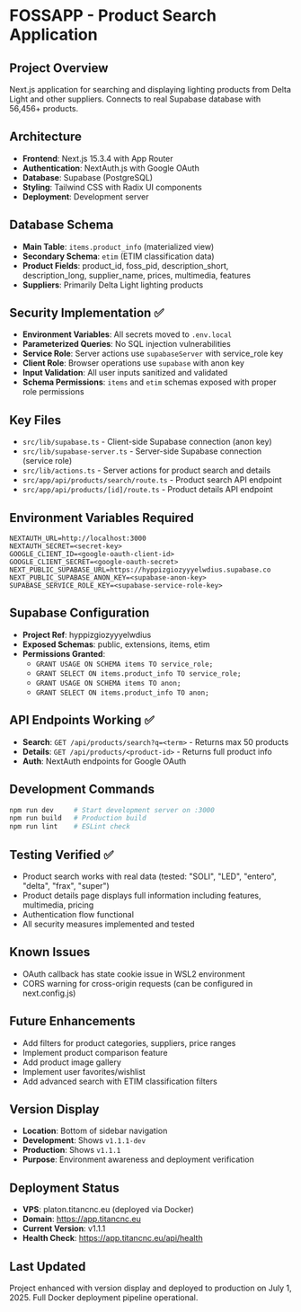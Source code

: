 # FOSSAPP - Product Search Application

## Project Overview
Next.js application for searching and displaying lighting products from Delta Light and other suppliers. Connects to real Supabase database with 56,456+ products.

## Architecture
- **Frontend**: Next.js 15.3.4 with App Router
- **Authentication**: NextAuth.js with Google OAuth
- **Database**: Supabase (PostgreSQL)
- **Styling**: Tailwind CSS with Radix UI components
- **Deployment**: Development server

## Database Schema
- **Main Table**: `items.product_info` (materialized view)
- **Secondary Schema**: `etim` (ETIM classification data)
- **Product Fields**: product_id, foss_pid, description_short, description_long, supplier_name, prices, multimedia, features
- **Suppliers**: Primarily Delta Light lighting products

## Security Implementation ✅
- **Environment Variables**: All secrets moved to `.env.local`
- **Parameterized Queries**: No SQL injection vulnerabilities
- **Service Role**: Server actions use `supabaseServer` with service_role key
- **Client Role**: Browser operations use `supabase` with anon key
- **Input Validation**: All user inputs sanitized and validated
- **Schema Permissions**: `items` and `etim` schemas exposed with proper role permissions

## Key Files
- `src/lib/supabase.ts` - Client-side Supabase connection (anon key)
- `src/lib/supabase-server.ts` - Server-side Supabase connection (service role)
- `src/lib/actions.ts` - Server actions for product search and details
- `src/app/api/products/search/route.ts` - Product search API endpoint
- `src/app/api/products/[id]/route.ts` - Product details API endpoint

## Environment Variables Required
```
NEXTAUTH_URL=http://localhost:3000
NEXTAUTH_SECRET=<secret-key>
GOOGLE_CLIENT_ID=<google-oauth-client-id>
GOOGLE_CLIENT_SECRET=<google-oauth-secret>
NEXT_PUBLIC_SUPABASE_URL=https://hyppizgiozyyyelwdius.supabase.co
NEXT_PUBLIC_SUPABASE_ANON_KEY=<supabase-anon-key>
SUPABASE_SERVICE_ROLE_KEY=<supabase-service-role-key>
```

## Supabase Configuration
- **Project Ref**: hyppizgiozyyyelwdius
- **Exposed Schemas**: public, extensions, items, etim
- **Permissions Granted**: 
  - `GRANT USAGE ON SCHEMA items TO service_role;`
  - `GRANT SELECT ON items.product_info TO service_role;`
  - `GRANT USAGE ON SCHEMA items TO anon;`
  - `GRANT SELECT ON items.product_info TO anon;`

## API Endpoints Working ✅
- **Search**: `GET /api/products/search?q=<term>` - Returns max 50 products
- **Details**: `GET /api/products/<product-id>` - Returns full product info
- **Auth**: NextAuth endpoints for Google OAuth

## Development Commands
```bash
npm run dev     # Start development server on :3000
npm run build   # Production build
npm run lint    # ESLint check
```

## Testing Verified ✅
- Product search works with real data (tested: "SOLI", "LED", "entero", "delta", "frax", "super")
- Product details page displays full information including features, multimedia, pricing
- Authentication flow functional
- All security measures implemented and tested

## Known Issues
- OAuth callback has state cookie issue in WSL2 environment
- CORS warning for cross-origin requests (can be configured in next.config.js)

## Future Enhancements
- Add filters for product categories, suppliers, price ranges
- Implement product comparison feature
- Add product image gallery
- Implement user favorites/wishlist
- Add advanced search with ETIM classification filters

## Version Display
- **Location**: Bottom of sidebar navigation 
- **Development**: Shows `v1.1.1-dev` 
- **Production**: Shows `v1.1.1` 
- **Purpose**: Environment awareness and deployment verification

## Deployment Status
- **VPS**: platon.titancnc.eu (deployed via Docker)
- **Domain**: https://app.titancnc.eu
- **Current Version**: v1.1.1
- **Health Check**: https://app.titancnc.eu/api/health

## Last Updated
Project enhanced with version display and deployed to production on July 1, 2025. Full Docker deployment pipeline operational.